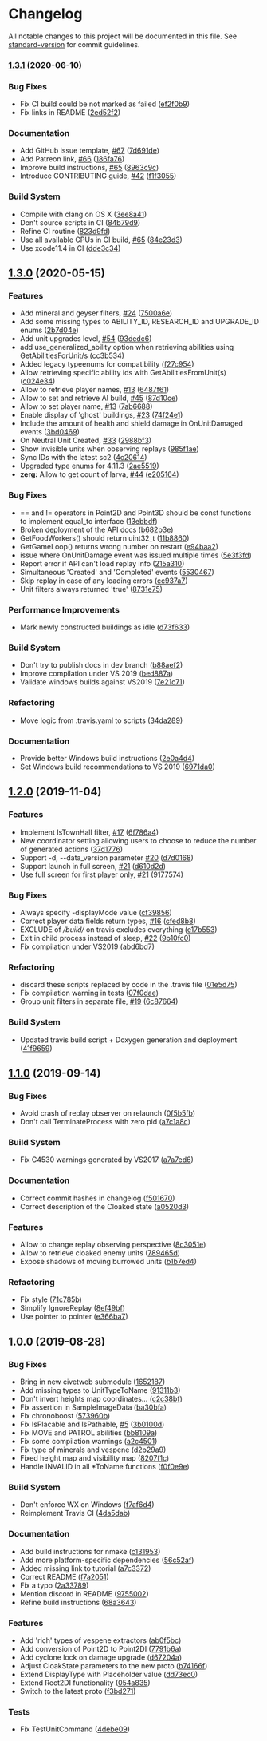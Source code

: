 # Changelog

All notable changes to this project will be documented in this file. See [standard-version](https://github.com/conventional-changelog/standard-version) for commit guidelines.

### [1.3.1](https://github.com/alkurbatov/cpp-sc2/compare/v1.3.0...v1.3.1) (2020-06-10)


### Bug Fixes

* Fix CI build could be not marked as failed ([ef2f0b9](https://github.com/alkurbatov/cpp-sc2/commit/ef2f0b94c27f8ce82ad106d6eab9ecb75c420e29))
* Fix links in README ([2ed52f2](https://github.com/alkurbatov/cpp-sc2/commit/2ed52f2beb388bc807914a283370b284e83b031d))


### Documentation

* Add GitHub issue template, [#67](https://github.com/alkurbatov/cpp-sc2/issues/67) ([7d691de](https://github.com/alkurbatov/cpp-sc2/commit/7d691de71516d08d9357b627d42d3d09c3174145))
* Add Patreon link, [#66](https://github.com/alkurbatov/cpp-sc2/issues/66) ([186fa76](https://github.com/alkurbatov/cpp-sc2/commit/186fa760385c9ea272082c67eba0052fe5aa2b9c))
* Improve build instructions, [#65](https://github.com/alkurbatov/cpp-sc2/issues/65) ([8963c9c](https://github.com/alkurbatov/cpp-sc2/commit/8963c9c0bbb83ce07284a4733a18ca8d223421f8))
* Introduce CONTRIBUTING guide, [#42](https://github.com/alkurbatov/cpp-sc2/issues/42) ([f1f3055](https://github.com/alkurbatov/cpp-sc2/commit/f1f305502af8b9390a29c843d0161b328b47fe2d))


### Build System

* Compile with clang on OS X ([3ee8a41](https://github.com/alkurbatov/cpp-sc2/commit/3ee8a4168593dbd3a5de378b2a81a8cba39caf33))
* Don't source scripts in CI ([84b79d9](https://github.com/alkurbatov/cpp-sc2/commit/84b79d984df20c42d9ecc11d61f0e05c60d1ba6b))
* Refine CI routine ([823d9fd](https://github.com/alkurbatov/cpp-sc2/commit/823d9fde3a4c91bad1f904e993a6cfd9819a2016))
* Use all available CPUs in CI build, [#65](https://github.com/alkurbatov/cpp-sc2/issues/65) ([84e23d3](https://github.com/alkurbatov/cpp-sc2/commit/84e23d3f67771cb723a5f16bdb80dba83933f4e6))
* Use xcode11.4 in CI ([dde3c34](https://github.com/alkurbatov/cpp-sc2/commit/dde3c343e6d8169473175e8e9fea22b67d05d507))

## [1.3.0](https://github.com/alkurbatov/cpp-sc2/compare/v1.2.0...v1.3.0) (2020-05-15)


### Features

* Add mineral and geyser filters, [#24](https://github.com/alkurbatov/cpp-sc2/issues/24) ([7500a6e](https://github.com/alkurbatov/cpp-sc2/commit/7500a6e90a639dd9bce59973f66d4fdb178aa559))
* Add some missing types to ABILITY_ID, RESEARCH_ID and UPGRADE_ID enums ([2b7d04e](https://github.com/alkurbatov/cpp-sc2/commit/2b7d04e2fd7646e2a7f340b1b5fae06a65c65a8a))
* Add unit upgrades level, [#54](https://github.com/alkurbatov/cpp-sc2/issues/54) ([93dedc6](https://github.com/alkurbatov/cpp-sc2/commit/93dedc61f114fd88d8ebbbca0afb35679280443e))
* add use_generalized_ability option when retrieving abilities using GetAbilitiesForUnit/s ([cc3b534](https://github.com/alkurbatov/cpp-sc2/commit/cc3b53489e5fcd38809b0b83cc6377da40ae4a38))
* Added legacy typeenums for compatibility ([f27c954](https://github.com/alkurbatov/cpp-sc2/commit/f27c954b87f331d117f19246568036c114d26576))
* Allow retrieving specific ability ids with GetAbilitiesFromUnit(s) ([c024e34](https://github.com/alkurbatov/cpp-sc2/commit/c024e3454efd62467b756e5736ded87f169fb870))
* Allow to retrieve player names, [#13](https://github.com/alkurbatov/cpp-sc2/issues/13) ([6487f61](https://github.com/alkurbatov/cpp-sc2/commit/6487f61f7e7a05addd94ed73ef72a706f6079add))
* Allow to set and retrieve AI build, [#45](https://github.com/alkurbatov/cpp-sc2/issues/45) ([87d10ce](https://github.com/alkurbatov/cpp-sc2/commit/87d10ce8bcee08ef02cc5b5032afc79e8cb931b5))
* Allow to set player name, [#13](https://github.com/alkurbatov/cpp-sc2/issues/13) ([7ab6688](https://github.com/alkurbatov/cpp-sc2/commit/7ab668873746931a372aaae6ea45badde454502a))
* Enable display of 'ghost' buildings, [#23](https://github.com/alkurbatov/cpp-sc2/issues/23) ([74f24e1](https://github.com/alkurbatov/cpp-sc2/commit/74f24e125b972b1ca834dfb75622876928849c36))
* Include the amount of health and shield damage in OnUnitDamaged events ([3bd0469](https://github.com/alkurbatov/cpp-sc2/commit/3bd046938ac3e510655fb26ca8816e6872f36d85))
* On Neutral Unit Created, [#33](https://github.com/alkurbatov/cpp-sc2/issues/33) ([2988bf3](https://github.com/alkurbatov/cpp-sc2/commit/2988bf3f8030431b46d2813003cefac6ae685e04))
* Show invisible units when observing replays ([985f1ae](https://github.com/alkurbatov/cpp-sc2/commit/985f1ae8df5afdc2501615d6be5ab2403e741eeb))
* Sync IDs with the latest sc2 ([4c20614](https://github.com/alkurbatov/cpp-sc2/commit/4c206148a3ff22f46d215c9b9d1859f8e479e39c))
* Upgraded type enums for 4.11.3 ([2ae5519](https://github.com/alkurbatov/cpp-sc2/commit/2ae5519f6fa3c0954cf0d3c0d9d6e92effb81a8f))
* **zerg:** Allow to get count of larva, [#44](https://github.com/alkurbatov/cpp-sc2/issues/44) ([e205164](https://github.com/alkurbatov/cpp-sc2/commit/e2051646cb0a9ed38cbac76ff5bf586a912f1a0b))


### Bug Fixes

* == and != operators in Point2D and Point3D should be const functions to implement equal_to interface ([13ebbdf](https://github.com/alkurbatov/cpp-sc2/commit/13ebbdf479df6158b12c4a338914d494e00d6767))
* Broken deployment of the API docs ([b682b3e](https://github.com/alkurbatov/cpp-sc2/commit/b682b3e702b11ad28b96210c4798c7cda1309a59))
* GetFoodWorkers() should return uint32_t ([11b8860](https://github.com/alkurbatov/cpp-sc2/commit/11b886055b8fe7eb0cb409efc578a850c64e5ef0))
* GetGameLoop() returns wrong number on restart ([e94baa2](https://github.com/alkurbatov/cpp-sc2/commit/e94baa24897b7035f906a6b39e9fea02b2be31b4))
* issue where OnUnitDamage event was issued multiple times ([5e3f3fd](https://github.com/alkurbatov/cpp-sc2/commit/5e3f3fdd9fa3ca77ebbe71b48f19c2062139c105))
* Report error if API can't load replay info ([215a310](https://github.com/alkurbatov/cpp-sc2/commit/215a310e4ca9dd3c825bdf8b7b65528a9689f0d4))
* Simultaneous 'Created' and 'Completed' events ([5530467](https://github.com/alkurbatov/cpp-sc2/commit/553046759347651be5fc22a55f0993caa5daae13))
* Skip replay in case of any loading errors ([cc937a7](https://github.com/alkurbatov/cpp-sc2/commit/cc937a78ec044eea1246728c572fbe54c2a7cf14))
* Unit filters always returned 'true' ([8731e75](https://github.com/alkurbatov/cpp-sc2/commit/8731e75f5c88190dcf6290b53520f3f2bb5dd3a9))


### Performance Improvements

* Mark newly constructed buildings as idle ([d73f633](https://github.com/alkurbatov/cpp-sc2/commit/d73f633662f7afd0fd4926c8d82b473412f98ca7))


### Build System

* Don't try to publish docs in dev branch ([b88aef2](https://github.com/alkurbatov/cpp-sc2/commit/b88aef2a2b2e0ef1be14be71081e2db3ebd2e03c))
* Improve compilation under VS 2019 ([bed887a](https://github.com/alkurbatov/cpp-sc2/commit/bed887a262d76b44f7351043b5a6f4f80754f1dd))
* Validate windows builds against VS2019 ([7e21c71](https://github.com/alkurbatov/cpp-sc2/commit/7e21c71d770ec25d195afbf4744343f1c39350bc))


### Refactoring

* Move logic from .travis.yaml to scripts ([34da289](https://github.com/alkurbatov/cpp-sc2/commit/34da289a52764bb3d7f5bc2421a1ea4b63eea201))


### Documentation

* Provide better Windows build instructions ([2e0a4d4](https://github.com/alkurbatov/cpp-sc2/commit/2e0a4d445df6dc013d3035c18495e2910c2d62c6))
* Set Windows build recommendations to VS 2019 ([6971da0](https://github.com/alkurbatov/cpp-sc2/commit/6971da07c837954c84b94ac47a91fbf968dbe087))

## [1.2.0](https://github.com/alkurbatov/cpp-sc2/compare/v1.1.0...v1.2.0) (2019-11-04)


### Features

* Implement IsTownHall filter, [#17](https://github.com/alkurbatov/cpp-sc2/issues/17) ([6f786a4](https://github.com/alkurbatov/cpp-sc2/commit/6f786a4c9064dc01e15c8c44928791a9af52d7b7))
* New coordinator setting allowing users to choose to reduce the number of generated actions ([37d1776](https://github.com/alkurbatov/cpp-sc2/commit/37d177682d5c3c980ed6a356f0a1830ffb4e7f89))
* Support -d, --data_version parameter [#20](https://github.com/alkurbatov/cpp-sc2/issues/20) ([d7d0168](https://github.com/alkurbatov/cpp-sc2/commit/d7d016865e70f1169ae3fa2e470ea87378a01e53))
* Support launch in full screen, [#21](https://github.com/alkurbatov/cpp-sc2/issues/21) ([d610d2d](https://github.com/alkurbatov/cpp-sc2/commit/d610d2d27c0641517b8a69df06af26e6dcd37c7e))
* Use full screen for first player only, [#21](https://github.com/alkurbatov/cpp-sc2/issues/21) ([9177574](https://github.com/alkurbatov/cpp-sc2/commit/9177574da7fd4ef8e62b3b9bfffc3107ab80f52f))


### Bug Fixes

* Always specify -displayMode value ([cf39856](https://github.com/alkurbatov/cpp-sc2/commit/cf398561020b1d329fc288c5d8fa8220230a73db))
* Correct player data fields return types, [#16](https://github.com/alkurbatov/cpp-sc2/issues/16) ([cfed8b8](https://github.com/alkurbatov/cpp-sc2/commit/cfed8b8921c73c9a2fec980e0dea82f9281c00d4))
* EXCLUDE of */build/* on travis excludes everything ([e17b553](https://github.com/alkurbatov/cpp-sc2/commit/e17b5539a0bf99c86a588f9c40761ac33002ca0b))
* Exit in child process instead of sleep, [#22](https://github.com/alkurbatov/cpp-sc2/issues/22) ([9b10fc0](https://github.com/alkurbatov/cpp-sc2/commit/9b10fc0f21f3398848a152a2ed54b89538281438))
* Fix compilation under VS2019 ([abd6bd7](https://github.com/alkurbatov/cpp-sc2/commit/abd6bd77b1497d6e26e88805fc0ca0728d5e2cf9))


### Refactoring

* discard these scripts replaced by code in the .travis file ([01e5d75](https://github.com/alkurbatov/cpp-sc2/commit/01e5d757c151a0e2986b477a054add0b7b214375))
* Fix compilation warning in tests ([07f0dae](https://github.com/alkurbatov/cpp-sc2/commit/07f0dae0f6ab0a06fdc0c5f1a511aa81728743ed))
* Group unit filters in separate file, [#19](https://github.com/alkurbatov/cpp-sc2/issues/19) ([6c87664](https://github.com/alkurbatov/cpp-sc2/commit/6c87664e6c7096c992a73c94c5caa1fc17a059e9))


### Build System

* Updated travis build script + Doxygen generation and deployment ([41f9659](https://github.com/alkurbatov/cpp-sc2/commit/41f965983e288d9f9501dc42d65120d6d265eb77))

## [1.1.0](https://github.com/alkurbatov/cpp-sc2/compare/v1.0.0...v1.1.0) (2019-09-14)


### Bug Fixes

* Avoid crash of replay observer on relaunch ([0f5b5fb](https://github.com/alkurbatov/cpp-sc2/commit/0f5b5fb))
* Don't call TerminateProcess with zero pid ([a7c1a8c](https://github.com/alkurbatov/cpp-sc2/commit/a7c1a8c))


### Build System

* Fix C4530 warnings generated by VS2017 ([a7a7ed6](https://github.com/alkurbatov/cpp-sc2/commit/a7a7ed6))


### Documentation

* Correct commit hashes in changelog ([f501670](https://github.com/alkurbatov/cpp-sc2/commit/f501670))
* Correct description of the Cloaked state ([a0520d3](https://github.com/alkurbatov/cpp-sc2/commit/a0520d3))


### Features

* Allow to change replay observing perspective ([8c3051e](https://github.com/alkurbatov/cpp-sc2/commit/8c3051e))
* Allow to retrieve cloaked enemy units ([789465d](https://github.com/alkurbatov/cpp-sc2/commit/789465d))
* Expose shadows of moving burrowed units ([b1b7ed4](https://github.com/alkurbatov/cpp-sc2/commit/b1b7ed4))


### Refactoring

* Fix style ([71c785b](https://github.com/alkurbatov/cpp-sc2/commit/71c785b))
* Simplify IgnoreReplay ([8ef49bf](https://github.com/alkurbatov/cpp-sc2/commit/8ef49bf))
* Use pointer to pointer ([e366ba7](https://github.com/alkurbatov/cpp-sc2/commit/e366ba7))

## 1.0.0 (2019-08-28)


### Bug Fixes

* Bring in new civetweb submodule ([1652187](https://github.com/alkurbatov/cpp-sc2/commit/1652187))
* Add missing types to UnitTypeToName ([91311b3](https://github.com/alkurbatov/cpp-sc2/commit/91311b3))
* Don't invert heights map coordinates... ([c2c38bf](https://github.com/alkurbatov/cpp-sc2/commit/c2c38bf))
* Fix assertion in SampleImageData ([ba30bfa](https://github.com/alkurbatov/cpp-sc2/commit/ba30bfa))
* Fix chronoboost ([573960b](https://github.com/alkurbatov/cpp-sc2/commit/573960b))
* Fix IsPlacable and IsPathable, [#5](https://github.com/alkurbatov/cpp-sc2/issues/5) ([3b0100d](https://github.com/alkurbatov/cpp-sc2/commit/3b0100d))
* Fix MOVE and PATROL abilities ([bb8109a](https://github.com/alkurbatov/cpp-sc2/commit/bb8109a))
* Fix some compilation warnings ([a2c4501](https://github.com/alkurbatov/cpp-sc2/commit/a2c4501))
* Fix type of minerals and vespene ([d2b29a9](https://github.com/alkurbatov/cpp-sc2/commit/d2b29a9))
* Fixed height map and visibility map ([8207f1c](https://github.com/alkurbatov/cpp-sc2/commit/8207f1c))
* Handle INVALID in all *ToName functions ([f0f0e9e](https://github.com/alkurbatov/cpp-sc2/commit/f0f0e9e))


### Build System

* Don't enforce WX on Windows ([f7af6d4](https://github.com/alkurbatov/cpp-sc2/commit/f7af6d4))
* Reimplement Travis CI ([4da5dab](https://github.com/alkurbatov/cpp-sc2/commit/4da5dab))


### Documentation

* Add build instructions for nmake ([c131953](https://github.com/alkurbatov/cpp-sc2/commit/c131953))
* Add more platform-specific dependencies ([56c52af](https://github.com/alkurbatov/cpp-sc2/commit/56c52af))
* Added missing link to tutorial ([a7c3372](https://github.com/alkurbatov/cpp-sc2/commit/a7c3372))
* Correct README ([f7a2051](https://github.com/alkurbatov/cpp-sc2/commit/f7a2051))
* Fix a typo ([2a33789](https://github.com/alkurbatov/cpp-sc2/commit/2a33789))
* Mention discord in README ([9755002](https://github.com/alkurbatov/cpp-sc2/commit/9755002))
* Refine build instructions ([68a3643](https://github.com/alkurbatov/cpp-sc2/commit/68a3643))


### Features

* Add 'rich' types of vespene extractors ([ab0f5bc](https://github.com/alkurbatov/cpp-sc2/commit/ab0f5bc))
* Add conversion of Point2D to Point2DI ([7791b6a](https://github.com/alkurbatov/cpp-sc2/commit/7791b6a))
* Add cyclone lock on damage upgrade ([d67204a](https://github.com/alkurbatov/cpp-sc2/commit/d67204a))
* Adjust CloakState parameters to the new proto ([b74166f](https://github.com/alkurbatov/cpp-sc2/commit/b74166f))
* Extend DisplayType with Placeholder value ([dd73ec0](https://github.com/alkurbatov/cpp-sc2/commit/dd73ec0))
* Extend Rect2DI functionality ([054a835](https://github.com/alkurbatov/cpp-sc2/commit/054a835))
* Switch to the latest proto ([f3bd271](https://github.com/alkurbatov/cpp-sc2/commit/f3bd271))


### Tests

* Fix TestUnitCommand ([4debe09](https://github.com/alkurbatov/cpp-sc2/commit/4debe09))
